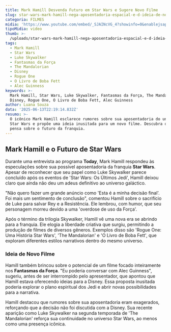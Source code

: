 ```yaml
---
title: Mark Hamill Desvenda Futuro em Star Wars e Sugere Novo Filme
slug: star-wars-mark-hamill-nega-aposentadoria-espacial-e-d-ideia-de-novo-filme
categoria: FILMES
midia: 'https://www.youtube.com/embed/_SJAINcVG_4?showinfo=0&enablejsapi=1'
tipoMidia: video
thumb: >-
  /uploads/star-wars-mark-hamill-nega-aposentadoria-espacial-e-d-ideia-de-novo-filme-thumb.png
tags:
  - Mark Hamill
  - Star Wars
  - Luke Skywalker
  - Fantasmas da Força
  - The Mandalorian
  - Disney
  - Rogue One
  - O Livro de Boba Fett
  - Alec Guinness
keywords: >-
  Mark Hamill, Star Wars, Luke Skywalker, Fantasmas da Força, The Mandalorian,
  Disney, Rogue One, O Livro de Boba Fett, Alec Guinness
author: Luana Souza
data: '2025-06-13T22:19:14.832Z'
resumo: >-
  O icônico Mark Hamill esclarece rumores sobre sua aposentadoria do universo
  Star Wars e propõe uma ideia inusitada para um novo filme. Descubra o que ele
  pensa sobre o futuro da franquia.
---
```


## Mark Hamill e o Futuro de Star Wars

Durante uma entrevista ao programa **Today**, Mark Hamill respondeu às especulações sobre sua possível aposentadoria da franquia **Star Wars**. Apesar de reconhecer que seu papel como Luke Skywalker parece concluído após os eventos de 'Star Wars: Os Últimos Jedi', Hamill deixou claro que ainda não deu um adeus definitivo ao universo galáctico.

"Não quero fazer um grande anúncio como 'Esta é a minha decisão final'. Foi mais um sentimento de conclusão", comentou Hamill sobre o sacrifício de Luke para salvar Rey e a Resistência. Ele lembrou, com humor, que seu personagem morreu devido a uma 'overdose de uso da Força'.

Após o término da trilogia Skywalker, Hamill vê uma nova era se abrindo para a franquia. Ele elogia a liberdade criativa que surgiu, permitindo a produção de filmes de diversos gêneros. Exemplos disso são 'Rogue One: Uma História Star Wars', 'The Mandalorian' e 'O Livro de Boba Fett', que exploram diferentes estilos narrativos dentro do mesmo universo.

### Ideia de Novo Filme

Hamill também brincou sobre o potencial de um filme focado inteiramente nos **Fantasmas da Força**. "Eu poderia conversar com Alec Guinness", sugeriu, antes de ser interrompido pelo apresentador, que apontou que Hamill estava oferecendo ideias para a Disney. Essa proposta inusitada poderia explorar o plano espiritual dos Jedi e abrir novas possibilidades para a narrativa.

Hamill destacou que rumores sobre sua aposentadoria eram exagerados, reforçando que a decisão não foi discutida com a Disney. Sua recente aparição como Luke Skywalker na segunda temporada de 'The Mandalorian' reforça sua continuidade no universo Star Wars, ao menos como uma presença icônica.

